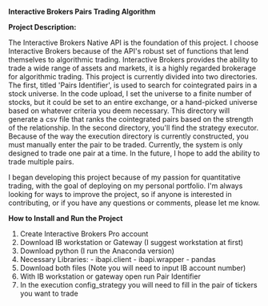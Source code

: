 ******Interactive Brokers Pairs Trading Algorithm******

**Project Description:**

The Interactive Brokers Native API is the foundation of this project. I choose Interactive Brokers because of the API's robust set of functions that lend    themselves to algorithmic trading. Interactive Brokers provides the ability to trade a wide range of assets and markets, it is a highly regarded brokerage for algorithmic trading. This project is currently divided into two directories. The first, titled 'Pairs Identifier', is used to search for cointegrated pairs in a stock universe. In the code upload, I set the universe to a finite number of stocks, but it could be set to an entire exchange, or a hand-picked universe based on whatever criteria you deem necessary. This directory will generate a csv file that ranks the cointegrated pairs based on the strength of the relationship. In the second directory, you'll find the strategy executor.  Because of the way the execution directory is currently constructed, you must manually enter the pair to be traded. Currently, the system is only designed to trade one pair at a time. In the future, I hope to add the ability to trade multiple pairs.

I began developing this project because of my passion for quantitative trading, with the goal of deploying on my personal portfolio. I'm always looking for ways to improve the project, so if anyone is interested in contributing, or if you have any questions or comments, please let me know. 

**How to Install and Run the Project**

  1. Create Interactive Brokers Pro account
  2. Download IB workstation or Gateway (I suggest workstation at first)
  3. Download python (I run the Anaconda version) 
  4. Necessary Libraries:
    - ibapi.client
    - ibapi.wrapper
    - pandas
  5. Download both files (Note you will need to input IB account number)
  6. With IB workstation or gateway open run Pair Identifier 
  7. In the execution config_strategy you will need to fill in the pair of tickers you want to trade




